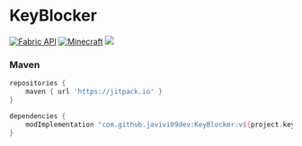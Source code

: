# KeyBlocker

[![Fabric API](https://img.shields.io/badge/Fabric%20API-Compatible-green.svg)](https://fabricmc.net/)
[![Minecraft](https://img.shields.io/badge/Minecraft-1.21.1-brightgreen.svg)](https://minecraft.net/)
[![](https://jitpack.io/v/javivi09dev/KeyBlocker.svg)](https://jitpack.io/#javivi09dev/KeyBlocker)

### Maven


```gradle
repositories {
    maven { url 'https://jitpack.io' }
}

dependencies {
    modImplementation "com.github.javivi09dev:KeyBlocker:v${project.keyblocker_version}"
}
```
